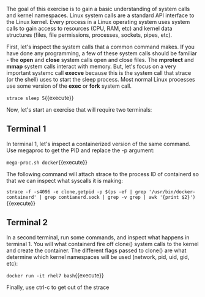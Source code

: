 The goal of this exercise is to gain a basic understanding of system calls and kernel namespaces. Linux system calls are a standard API interface to the Linux kernel. Every process in a Linux operating system uses system calls to gain access to resources (CPU, RAM, etc) and kernel data structures (files, file permissions, processes, sockets, pipes, etc).

First, let's inspect the system calls that a common command makes. If you have done any programming, a few of these system calls should be familiar - the **open** and **close** system calls open and close files. The **mprotect** and **mmap** system calls interact with memory. But, let's focus on a very important systemc call **execve** because this is the system call that strace (or the shell) uses to start the sleep process. Most normal Linux processes use some version of the **exec** or **fork** system call.

``strace sleep 5``{{execute}}



Now, let's start an exercise that will require two terminals:

## Terminal 1 ##
In terminal 1, let's inspect a containerized version of the same command. Use megaproc to get the PID and replace the -p argument:

``mega-proc.sh docker``{{execute}}

The following command will attach strace to the process ID of containerd so that we can inspect what syscalls it is making:

``strace -f -s4096 -e clone,getpid -p $(ps -ef | grep '/usr/bin/docker-containerd' | grep contianerd.sock | grep -v grep | awk '{print $2}')``{{execute}}

## Terminal 2 ##
In a second terminal, run some commands, and inspect what happens in terminal 1. You will what containerd fire off clone() system calls to the kernel and create the container. The different flags passed to clone() are what determine which kernel namespaces will be used (network, pid, uid, gid, etc):

``docker run -it rhel7 bash``{{execute}}

Finally, use ctrl-c to get out of the strace
